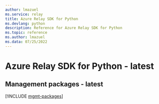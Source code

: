 ```yaml
---
author: lmazuel
ms.service: relay
title: Azure Relay SDK for Python
ms.devlang: python
description: Reference for Azure Relay SDK for Python
ms.topic: reference
ms.author: lmazuel
ms.data: 07/25/2022
---
```

# Azure Relay SDK for Python - latest

## Management packages - latest
[!INCLUDE [mgmt-packages](relay-mgmt-index.md)]